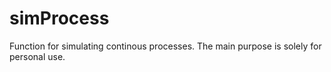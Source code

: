 # simProcess

Function for simulating continous processes. The main purpose is solely for personal use.
